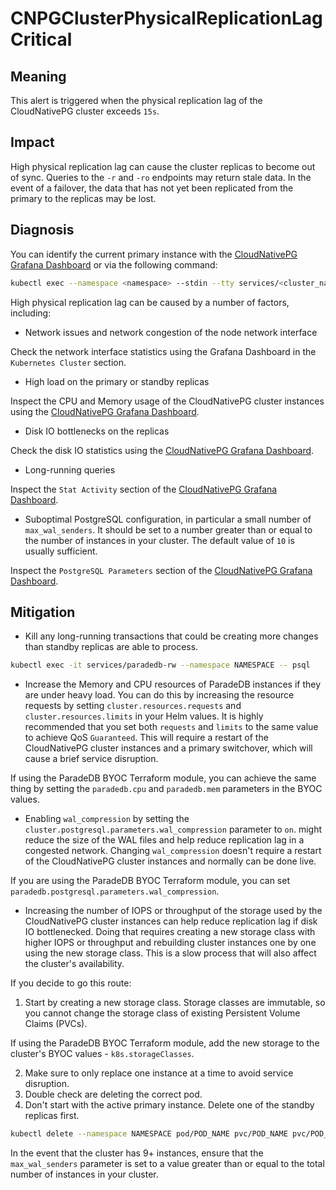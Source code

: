 CNPGClusterPhysicalReplicationLagCritical
=========================================

Meaning
-------

This alert is triggered when the physical replication lag of the CloudNativePG cluster exceeds `15s`.

Impact
------

High physical replication lag can cause the cluster replicas to become out of sync. Queries to the `-r` and `-ro` endpoints may return stale data. In the event of a failover, the data that has not yet been replicated from the primary to the replicas may be lost.

Diagnosis
---------

You can identify the current primary instance with the [CloudNativePG Grafana Dashboard](https://grafana.com/grafana/dashboards/20417-cloudnativepg/) or via the following command:

```bash
kubectl exec --namespace <namespace> --stdin --tty services/<cluster_name>-rw -- psql -c "SELECT * FROM pg_stat_replication;"
```

High physical replication lag can be caused by a number of factors, including:

- Network issues and network congestion of the node network interface

Check the network interface statistics using the Grafana Dashboard in the `Kubernetes Cluster` section.

- High load on the primary or standby replicas

Inspect the CPU and Memory usage of the CloudNativePG cluster instances using the [CloudNativePG Grafana Dashboard](https://grafana.com/grafana/dashboards/20417-cloudnativepg/).

- Disk IO bottlenecks on the replicas

Check the disk IO statistics using the [CloudNativePG Grafana Dashboard](https://grafana.com/grafana/dashboards/20417-cloudnativepg/).

- Long-running queries

Inspect the `Stat Activity` section of the [CloudNativePG Grafana Dashboard](https://grafana.com/grafana/dashboards/20417-cloudnativepg/).

- Suboptimal PostgreSQL configuration, in particular a small number of `max_wal_senders`. It should be set to a number greater than or equal to the number of instances in your cluster. The default value of `10` is usually sufficient.

Inspect the `PostgreSQL Parameters` section of the [CloudNativePG Grafana Dashboard](https://grafana.com/grafana/dashboards/20417-cloudnativepg/).

Mitigation
----------

- Kill any long-running transactions that could be creating more changes than standby replicas are able to process.

```bash
kubectl exec -it services/paradedb-rw --namespace NAMESPACE -- psql
```

- Increase the Memory and CPU resources of ParadeDB instances if they are under heavy load. You can do this by increasing the resource requests by setting `cluster.resources.requests` and `cluster.resources.limits` in your Helm values. It is highly recommended that you set both `requests` and `limits` to the same value to achieve QoS `Guaranteed`. This will require a restart of the CloudNativePG cluster instances and a primary switchover, which will cause a brief service disruption.

If using the ParadeDB BYOC Terraform module, you can achieve the same thing by setting the `paradedb.cpu` and `paradedb.mem` parameters in the BYOC values.

- Enabling `wal_compression` by setting the `cluster.postgresql.parameters.wal_compression` parameter to `on`. might reduce the size of the WAL files and help reduce replication lag in a congested network. Changing `wal_compression` doesn't require a restart of the CloudNativePG cluster instances and normally can be done live.

If you are using the ParadeDB BYOC Terraform module, you can set `paradedb.postgresql.parameters.wal_compression`.

- Increasing the number of IOPS or throughput of the storage used by the CloudNativePG cluster instances can help reduce replication lag if disk IO bottlenecked. Doing that requires creating a new storage class with higher IOPS or throughput and rebuilding cluster instances one by one using the new storage class. This is a slow process that will also affect the cluster's availability.

If you decide to go this route:

1. Start by creating a new storage class. Storage classes are immutable, so you cannot change the storage class of existing Persistent Volume Claims (PVCs).

If using the ParadeDB BYOC Terraform module, add the new storage to the cluster's BYOC values - `k8s.storageClasses`.

2. Make sure to only replace one instance at a time to avoid service disruption.
3. Double check are deleting the correct pod.
4. Don't start with the active primary instance. Delete one of the standby replicas first.

```bash
kubectl delete --namespace NAMESPACE pod/POD_NAME pvc/POD_NAME pvc/POD_NAME-wal
```

In the event that the cluster has 9+ instances, ensure that the `max_wal_senders` parameter is set to a value greater than or equal to the total number of instances in your cluster.
